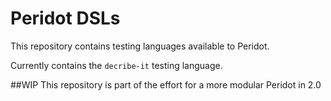 Peridot DSLs
============

This repository contains testing languages available to Peridot.

Currently contains the `decribe-it` testing language.

##WIP
This repository is part of the effort for a more modular Peridot in 2.0
